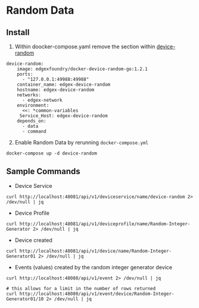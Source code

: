 # Random Data 
## Install 
1. Within doocker-compose.yaml remove the section within [device-random](https://docs.edgexfoundry.org/1.2/examples/Ch-ExamplesRandomDeviceService/) 
```
device-random:
    image: edgexfoundry/docker-device-random-go:1.2.1
    ports:
      - "127.0.0.1:49988:49988"
    container_name: edgex-device-random
    hostname: edgex-device-random
    networks:
      - edgex-network
    environment:
      <<: *common-variables
     Service_Host: edgex-device-random
    depends_on:
      - data
      - command
``` 

2. Enable Random Data by rerunning `docker-compose.yml` 
```
docker-compose up -d device-random
```

## Sample Commands

* Device Service
```
curl http://localhost:48081/api/v1/deviceservice/name/device-random 2> /dev/null | jq 
```

* Device Profile
```
curl http://localhost:48081/api/v1/deviceprofile/name/Random-Integer-Generator 2> /dev/null | jq 
```

* Device created
```
curl http://localhost:48081/api/v1/device/name/Random-Integer-Generator01 2> /dev/null | jq 	
```

* Events (values) created by the random integer generator device
```
curl http://localhost:48080/api/v1/event 2> /dev/null | jq 

# this allows for a limit in the number of rows returned 
curl http://localhost:48080/api/v1/event/device/Random-Integer-Generator01/10 2> /dev/null | jq 
```

